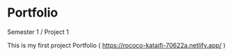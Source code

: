 # Portfolio
Semester 1 / Project 1

This is my first project Portfolio ( https://rococo-kataifi-70622a.netlify.app/ )

